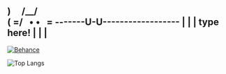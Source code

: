 ### 

)     /\__/\
( =/   • •   \=
-------U-U------------------
|                          |
|      type here!          |
|                          |
----------------------------

[![Behance](https://img.shields.io/badge/-Behance-blue?style=for-the-badge&logo=behance&logoColor=white)](https://www.behance.net/paulotruly)

![Top Langs](https://github-readme-stats.vercel.app/api/top-langs/?username=paulotruly&theme=tokyonight)


